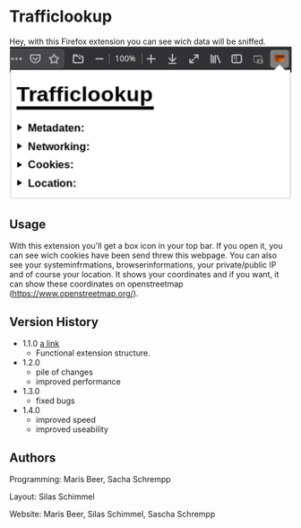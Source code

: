 # Trafficlookup

Hey, with this Firefox extension you can see wich data will be sniffed.
![](header.png)

## Usage
With this extension you'll get a box icon in your top bar. If you open it, you can see wich cookies have been send threw this webpage. You can also see your systeminfrmations, browserinformations, your private/public IP and of course your location. It shows your coordinates and if you want, it can show these coordinates on openstreetmap (https://www.openstreetmap.org/).

## Version History
* 1.1.0 [a link](https://github.com/TheProgrammingM/trafficlookup/releases/tag/v1.1)
    * Functional extension structure.
* 1.2.0
    * pile of changes
    * improved performance
* 1.3.0
    * fixed bugs
* 1.4.0
    * improved speed
    * improved useability
## Authors
Programming:
Maris Beer, Sacha Schrempp

Layout:
Silas Schimmel

Website:
Maris Beer, Silas Schimmel, Sascha Schrempp
